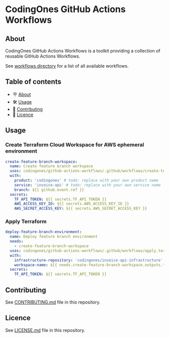 # CodingOnes GitHub Actions Workflows

## About

CodingOnes GitHub Actions Workflows is a toolkit providing a collection of reusable GitHub Actions Workflows.

See [workflows directory](.github/workflows) for a list of all available workflows.

## Table of contents

- 🪧 [About](#about)
- 🛠️ [Usage](#usage)
- 🙌 [Contributing](#contributing)
- 📝 [Licence](#licence)

## Usage

### Create Terraform Cloud Workspace for AWS ephemeral environment

```yml
create-feature-branch-workspace:
  name: Create feature branch workspace
  uses: codingones/github-actions-workflows/.github/workflows/create-terraform-cloud-workspace-for-aws-ephemeral-environment.terraform.yml@main
  with:
    product: 'codingones' # todo: replace with your own product name
    service: 'invoice-api' # todo: replace with your own service name
    branch: ${{ github.event.ref }}
  secrets:
    TF_API_TOKEN: ${{ secrets.TF_API_TOKEN }}
    AWS_ACCESS_KEY_ID: ${{ secrets.AWS_ACCESS_KEY_ID }}
    AWS_SECRET_ACCESS_KEY: ${{ secrets.AWS_SECRET_ACCESS_KEY }}
```

### Apply Terraform

```yml
deploy-feature-branch-environment:
  name: Deploy feature branch environment
  needs:
    - create-feature-branch-workspace
  uses: codingones/github-actions-workflows/.github/workflows/apply.terraform.yml@main
  with:
    infrastructure-repository: 'codingones/invoice-api-infrastructure' # todo: replace with your own repository to deploy
    workspace-name: ${{ needs.create-feature-branch-workspace.outputs.tf-workspace }}
  secrets:
    TF_API_TOKEN: ${{ secrets.TF_API_TOKEN }}
```

## Contributing

See [CONTRIBUTING.md](./CONTRIBUTING.md) file in this repository.

## Licence

See [LICENSE.md](./LICENSE.md) file in this repository.
